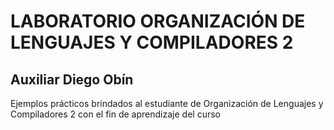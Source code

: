 # LABORATORIO ORGANIZACIÓN DE LENGUAJES Y COMPILADORES 2
## Auxiliar Diego Obín

Ejemplos prácticos brindados al estudiante de Organización de Lenguajes y Compiladores 2 con el fin de aprendizaje del curso

